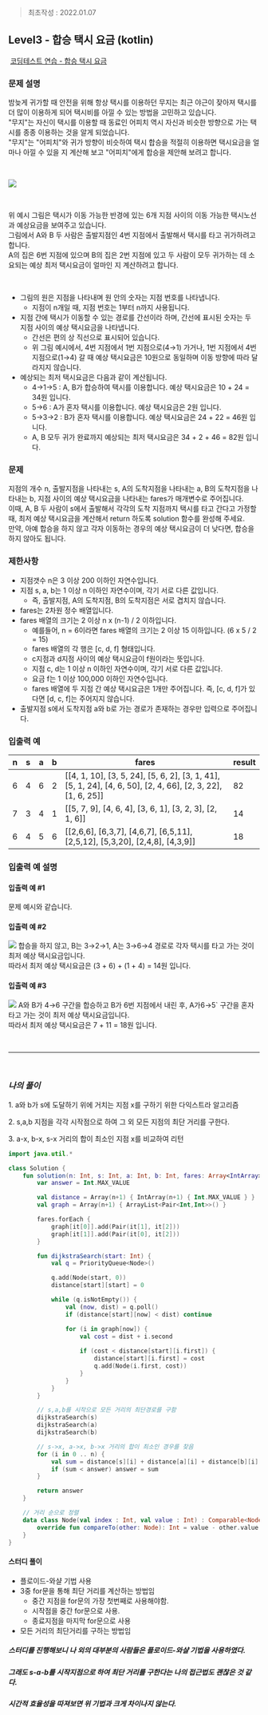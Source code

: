 > 최초작성 : 2022.01.07

## ******Level3 - 합승 택시 요금**** (kotlin)**

 [코딩테스트 연습 - 합승 택시 요금](https://school.programmers.co.kr/learn/courses/30/lessons/72413)

### **문제 설명**
밤늦게 귀가할 때 안전을 위해 항상 택시를 이용하던 무지는 최근 야근이 잦아져 택시를 더 많이 이용하게 되어 택시비를 아낄 수 있는 방법을 고민하고 있습니다.<br>
"무지"는 자신이 택시를 이용할 때 동료인 어피치 역시 자신과 비슷한 방향으로 가는 택시를 종종 이용하는 것을 알게 되었습니다.<br>
"무지"는 "어피치"와 귀가 방향이 비슷하여 택시 합승을 적절히 이용하면 택시요금을 얼마나 아낄 수 있을 지 계산해 보고 "어피치"에게 합승을 제안해 보려고 합니다.

<br>

![](../image/lv3_kotlin_ASharedTaxiFare_img1.png)

<br>

위 예시 그림은 택시가 이동 가능한 반경에 있는 6개 지점 사이의 이동 가능한 택시노선과 예상요금을 보여주고 있습니다.<br>
그림에서 A와 B 두 사람은 출발지점인 4번 지점에서 출발해서 택시를 타고 귀가하려고 합니다.<br>
A의 집은 6번 지점에 있으며 B의 집은 2번 지점에 있고 두 사람이 모두 귀가하는 데 소요되는 예상 최저 택시요금이 얼마인 지 계산하려고 합니다.

<br>

- 그림의 원은 지점을 나타내며 원 안의 숫자는 지점 번호를 나타냅니다.
    - 지점이 n개일 때, 지점 번호는 1부터 n까지 사용됩니다.
- 지점 간에 택시가 이동할 수 있는 경로를 간선이라 하며, 간선에 표시된 숫자는 두 지점 사이의 예상 택시요금을 나타냅니다.
    - 간선은 편의 상 직선으로 표시되어 있습니다.
    - 위 그림 예시에서, 4번 지점에서 1번 지점으로(4→1) 가거나, 1번 지점에서 4번 지점으로(1→4) 갈 때 예상 택시요금은 10원으로 동일하며 이동 방향에 따라 달라지지 않습니다.
- 예상되는 최저 택시요금은 다음과 같이 계산됩니다.
    - 4→1→5 : A, B가 합승하여 택시를 이용합니다. 예상 택시요금은 10 + 24 = 34원 입니다.
    - 5→6 : A가 혼자 택시를 이용합니다. 예상 택시요금은 2원 입니다.
    - 5→3→2 : B가 혼자 택시를 이용합니다. 예상 택시요금은 24 + 22 = 46원 입니다.
    - A, B 모두 귀가 완료까지 예상되는 최저 택시요금은 34 + 2 + 46 = 82원 입니다.

### **문제**
지점의 개수 n, 출발지점을 나타내는 s, A의 도착지점을 나타내는 a, B의 도착지점을 나타내는 b, 지점 사이의 예상 택시요금을 나타내는 fares가 매개변수로 주어집니다.<br>
이때, A, B 두 사람이 s에서 출발해서 각각의 도착 지점까지 택시를 타고 간다고 가정할 때, 최저 예상 택시요금을 계산해서 return 하도록 solution 함수를 완성해 주세요.<br>
만약, 아예 합승을 하지 않고 각자 이동하는 경우의 예상 택시요금이 더 낮다면, 합승을 하지 않아도 됩니다.

### **제한사항**
- 지점갯수 n은 3 이상 200 이하인 자연수입니다.
- 지점 s, a, b는 1 이상 n 이하인 자연수이며, 각기 서로 다른 값입니다.
    - 즉, 출발지점, A의 도착지점, B의 도착지점은 서로 겹치지 않습니다.
- fares는 2차원 정수 배열입니다.
- fares 배열의 크기는 2 이상 n x (n-1) / 2 이하입니다.
    - 예를들어, n = 6이라면 fares 배열의 크기는 2 이상 15 이하입니다. (6 x 5 / 2 = 15)
    - fares 배열의 각 행은 [c, d, f] 형태입니다.
    - c지점과 d지점 사이의 예상 택시요금이 f원이라는 뜻입니다.
    - 지점 c, d는 1 이상 n 이하인 자연수이며, 각기 서로 다른 값입니다.
    - 요금 f는 1 이상 100,000 이하인 자연수입니다.
    - fares 배열에 두 지점 간 예상 택시요금은 1개만 주어집니다. 즉, [c, d, f]가 있다면 [d, c, f]는 주어지지 않습니다.
- 출발지점 s에서 도착지점 a와 b로 가는 경로가 존재하는 경우만 입력으로 주어집니다.


### **입출력 예**
|n	|s	|a	|b	|fares	|result|
|--|--|--|--|--|--|
|6	|4	|6	|2	|[[4, 1, 10], [3, 5, 24], [5, 6, 2], [3, 1, 41], [5, 1, 24], [4, 6, 50], [2, 4, 66], [2, 3, 22], [1, 6, 25]]	|82|
|7	|3	|4	|1	|[[5, 7, 9], [4, 6, 4], [3, 6, 1], [3, 2, 3], [2, 1, 6]]	|14|
|6	|4	|5	|6	|[[2,6,6], [6,3,7], [4,6,7], [6,5,11], [2,5,12], [5,3,20], [2,4,8], [4,3,9]]	|18|


### **입출력 예 설명**
#### 입출력 예 #1
문제 예시와 같습니다.


#### 입출력 예 #2
![](../image/lv3_kotlin_ASharedTaxiFare_img2.png)
합승을 하지 않고, B는 3→2→1, A는 3→6→4 경로로 각자 택시를 타고 가는 것이 최저 예상 택시요금입니다.<br>
따라서 최저 예상 택시요금은 (3 + 6) + (1 + 4) = 14원 입니다.

#### 입출력 예 #3
![](../image/lv3_kotlin_ASharedTaxiFare_img3.png)
A와 B가 4→6 구간을 합승하고 B가 6번 지점에서 내린 후, A가6→5` 구간을 혼자 타고 가는 것이 최저 예상 택시요금입니다.<br>
따라서 최저 예상 택시요금은 7 + 11 = 18원 입니다.

<br>

---

<br>

### _**나의 풀이**_

1\. a와 b가 s에 도달하기 위에 거치는 지점 x를 구하기 위한 다익스트라 알고리즘

2\. s,a,b 지점을 각각 시작점으로 하여 그 외 모든 지점의 최단 거리를 구한다.

3\. a-x, b-x, s-x 거리의 합이 최소인 지점 x를 비교하여 리턴

```kt
import java.util.*

class Solution {
    fun solution(n: Int, s: Int, a: Int, b: Int, fares: Array<IntArray>): Int {
        var answer = Int.MAX_VALUE

        val distance = Array(n+1) { IntArray(n+1) { Int.MAX_VALUE } }
        val graph = Array(n+1) { ArrayList<Pair<Int,Int>>() }

        fares.forEach {
            graph[it[0]].add(Pair(it[1], it[2]))
            graph[it[1]].add(Pair(it[0], it[2]))
        }

        fun dijkstraSearch(start: Int) {
            val q = PriorityQueue<Node>()

            q.add(Node(start, 0))
            distance[start][start] = 0

            while (q.isNotEmpty()) {
                val (now, dist) = q.poll()
                if (distance[start][now] < dist) continue

                for (i in graph[now]) {
                    val cost = dist + i.second
                    
                    if (cost < distance[start][i.first]) {
                        distance[start][i.first] = cost
                        q.add(Node(i.first, cost))
                    }
                }
            }
        }

        // s,a,b를 시작으로 모든 거리의 최단경로를 구함
        dijkstraSearch(s)
        dijkstraSearch(a)
        dijkstraSearch(b)

        // s->x, a->x, b->x 거리의 합이 최소인 경우를 찾음
        for (i in 0 .. n) {
            val sum = distance[s][i] + distance[a][i] + distance[b][i]
            if (sum < answer) answer = sum
        }

        return answer
    }

    // 거리 순으로 정렬
    data class Node(val index : Int, val value : Int) : Comparable<Node> {
        override fun compareTo(other: Node): Int = value - other.value
    }
}
```
#### 스터디 풀이
- 플로이드-와샬 기법 사용
- 3중 for문을 통해 최단 거리를 계산하는 방법임
    - 중간 지점을 for문의 가장 첫번째로 사용해야함.
    - 시작점을 중간 for문으로 사용.
    - 종료지점을 마지막 for문으로 사용
- 모든 거리의 최단거리를 구하는 방법임

##### 스터디를 진행해보니 나 외의 대부분의 사람들은 플로이드-와샬 기법을 사용하였다.
##### 그래도 s-a-b를 시작지점으로 하여 최단 거리를 구한다는 나의 접근법도 괜찮은 것 같다.
##### 시간적 효율성을 따져보면 위 기법과 크게 차이나지 않는다.